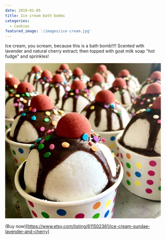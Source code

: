 ```yaml
---
date: 2019-01-05
title: Ice cream bath bombs
categories:
  - Cookies
featured_image: '/images/ice-cream.jpg'
---
```

Ice cream, you scream, because this is a bath bomb!!!! Scented with lavender and natural cherry extract; then topped with goat milk soap "hot fudge" and sprinkles!

![Ice cream bath bomb](/images/ice-cream.jpg)

(Buy now)[https://www.etsy.com/listing/611502361/ice-cream-sundae-lavender-and-cherry]